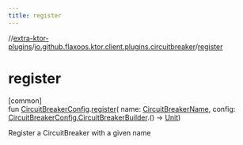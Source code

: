 ```yaml
---
title: register
---
```


//[extra-ktor-plugins](../../index.md)/[io.github.flaxoos.ktor.client.plugins.circuitbreaker](index.md)/[register](register.md)

# register

[common]\
fun [CircuitBreakerConfig](-circuit-breaker-config/index.md).[register](register.md)(
name: [CircuitBreakerName](-circuit-breaker-name/index.md),
config: [CircuitBreakerConfig.CircuitBreakerBuilder](-circuit-breaker-config/-circuit-breaker-builder/index.md).()
-&gt; [Unit](https://kotlinlang.org/api/latest/jvm/stdlib/kotlin/-unit/index.md))

Register a CircuitBreaker with a given name




